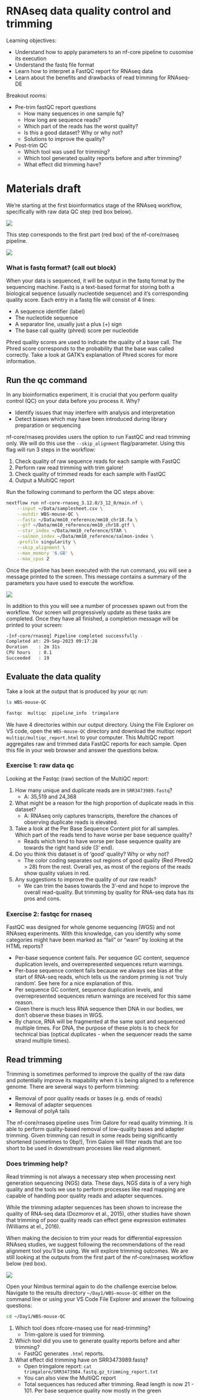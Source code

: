 # **RNAseq data quality control and trimming**

Learning objectives: 
* Understand how to apply parameters to an nf-core pipeline to cusomise its execution
* Understand the fastq file format 
* Learn how to interpret a FastQC report for RNAseq data 
* Learn about the benefits and drawbacks of read trimming for RNAseq-DE

Breakout rooms:
* Pre-trim fastQC report questions
    * How many sequences in one sample fq?
    * How long are sequence reads? 
    * Which part of the reads has the worst quality? 
    * Is this a good dataset? Why or why not?
    * Solutions to improve the quality? 
* Post-trim QC 
    * Which tool was used for trimming? 
    * Which tool generated quality reports before and after trimming?
    * What effect did trimming have? 

# Materials draft

We’re starting at the first bioinformatics stage of the RNAseq workflow, specifically with raw data QC step (red box below). 

![](../Figs/1.3_rnaseq-workflow-qc.png)

This step corresponds to the first part (red box) of the nf-core/rnaseq pipeline.

![](../Figs/1.3_nfcore-rnaseq-qc.png)

### What is fastq format? (call out block)

When your data is sequenced, it will be output in the fastq format by the sequencing machine. Fastq is a text-based format for storing both a biological sequence (usually nucleotide sequence) and it’s corresponding quality score. Each entry in a fastq file will consist of 4 lines:

* A sequence identifier (label)
* The nucleotide sequence
* A separator line, usually just a plus (+) sign
* The base call quality (phred) score per nucleotide

Phred quality scores are used to indicate the quality of a base call. The Phred score corresponds to the probability that the base was called correctly. Take a look at GATK’s explanation of Phred scores for more information.

## **Run the qc command**

In any bioinformatics experiment, it is crucial that you perform quality control (QC) on your data before you process it. Why?

* Identify issues that may interfere with analysis and interpretation 
* Detect biases which may have been introduced during library preparation or sequencing 

nf-core/rnaseq provides users the option to run FastQC and read trimming only. We will do this use the `--skip_alignment` flag/parameter. Using this flag will run 3 steps in the workflow: 

1. Check quality of raw sequence reads for each sample with FastQC
2. Perform raw read trimming with trim galore! 
3. Check quality of trimmed reads for each sample with FastQC
4. Output a MultiQC report 

Run the following command to perform the QC steps above: 

```bash
nextflow run nf-core-rnaseq_3.12.0/3_12_0/main.nf \
    --input ~/Data/samplesheet.csv \
    --outdir WBS-mouse-QC \
    --fasta ~/Data/mm10_reference/mm10_chr18.fa \
    --gtf ~/Data/mm10_reference/mm10_chr18.gtf \
    --star_index ~/Data/mm10_reference/STAR \
    --salmon_index ~/Data/mm10_reference/salmon-index \
    -profile singularity \
    --skip_alignment \
    --max_memory '6.GB' \
    --max_cpus 2
```

Once the pipeline has been executed with the run command, you will see a message printed to the screen. This message contains a summary of the parameters you have used to execute the workflow. 

![](../Figs/1.3_nfcore-rnaseq-qcout.png)

In addition to this you will see a number of processes spawn out from the workflow. Your screen will progressively update as these tasks are completed. Once they have all finished, a completion message will be printed to your screen: 

```bash
-[nf-core/rnaseq] Pipeline completed successfully -
Completed at: 29-Sep-2023 09:17:28
Duration    : 2m 31s
CPU hours   : 0.1
Succeeded   : 19
```

## **Evaluate the data quality**

Take a look at the output that is produced by your qc run: 

```bash
ls WBS-mouse-QC
```
```bash
fastqc  multiqc  pipeline_info  trimgalore
```

We have 4 directories within our output directory. Using the File Explorer on VS code, open the `WBS-mouse-QC` directory and download the multiqc report `multiqc/multiqc_report.html` to your computer. This MultiQC report aggregates raw and trimmed data FastQC reports for each sample. Open this file in your web browser and answer the questions below.

### Exercise 1: raw data qc 

Looking at the Fastqc (raw) section of the MultiQC report: 

1. How many unique and duplicate reads are in `SRR3473989.fastq`?
    * A: 35,519 and 24,368
2. What might be a reason for the high proportion of duplicate reads in this dataset? 
    * A: RNAseq only captures transcripts, therefore the chances of observing duplicate reads is elevated.
3. Take a look at the Per Base Sequence Content plot for all samples. Which part of the reads tend to have worse per base sequence quality? 
    * Reads which tend to have worse per base sequence quality are towards the right hand side (3’ end).
4. Do you think this dataset is of ‘good’ quality? Why or why not? 
    * The color coding separates out regions of good quality (Red PhredQ > 28) from the rest. Overall yes, as most of the regions of the reads show quality values in red.
5. Any suggestions to improve the quality of our raw reads?
    * We can trim the bases towards the 3’-end and hope to improve the overall read-quality. But trimming by quality for RNA-seq data has its pros and cons. 

### Exercise 2: fastqc for rnaseq  

FastQC was designed for whole genome sequencing (WGS) and not RNAseq experiments. With this knowledge, can you identify why some categories might have been marked as “fail” or “warn” by looking at the HTML reports?  
* Per-base sequence content fails. Per sequence GC content, sequence duplication levels, and overrepresented sequences return warnings.  
* Per-base sequence content fails because we always see bias at the start of RNA-seq reads, which tells us the random priming is not ‘truly random’. See here for a nice explanation of this.  
* Per sequence GC content, sequence duplication levels, and overrepresented sequences return warnings are received for this same reason.  
* Given there is much less RNA sequence then DNA in our bodies, we don’t observe these biases in WGS.  
* By chance, RNA will be fragmented at the same spot and sequenced multiple times. For DNA, the purpose of these plots is to check for technical bias (optical duplicates - when the sequencer reads the same strand multiple times).

## **Read trimming**

Trimming is sometimes performed to improve the quality of the raw data and potentially improve its mapability when it is being aligned to a reference genome. There are several ways to perform trimming:

* Removal of poor quality reads or bases (e.g. ends of reads)
* Removal of adapter sequences
* Removal of polyA tails

The nf-core/rnaseq pipeline uses Trim Galore for read quality trimming. It is able to perform quality-based removal of low-quality bases and adapter trimming. Given trimming can result in some reads being significantly shortened (sometimes to 0bp!), Trim Galore will filter reads that are too short to be used in downstream processes like read alignment. 

### **Does trimming help?**

Read trimming is not always a necessary step when processing next generation sequencing (NGS) data. These days, NGS data is of a very high quality and the tools we use to perform processes like read mapping are capable of handling poor quality reads and adapter sequences.

While the trimming adapter sequences has been shown to increase the quality of RNA-seq data (Dozmorov et al., 2015), other studies have shown that trimming of poor quality reads can effect gene expression estimates (Williams at el., 2016).

When making the decision to trim your reads for differential expression RNAseq studies, we suggest following the recommendations of the read alignment tool you’ll be using. We will explore trimming outcomes. We are still looking at the outputs from the first part of the nf-core/rnaseq workflow below (red box).

![](../Figs/1.3_nfcore-rnaseq-trim.png)

Open your Nimbus terminal again to do the challenge exercise below. Navigate to the results directory `~/Day1/WBS-mouse-QC` either on the command line or using your VS Code File Explorer and answer the following questions:

```bash
cd ~/Day1/WBS-mouse-QC
```

1. Which tool does nfcore-rnaseq use for read-trimming?
    * Trim-galore is used for trimming.
2. Which tool did you use to generate quality reports before and after trimming?
    * FastQC generates `.html` reports.
3. What effect did trimming have on SRR3473989.fastq?
    * Open trimgalore report: `cat trimgalore/SRR3473984.fastq.gz_trimming_report.txt`
    * You can also view the MultiQC report
    * Total sequences has reduced after trimming. Read length is now 21 - 101. Per base sequence quality now mostly in the green